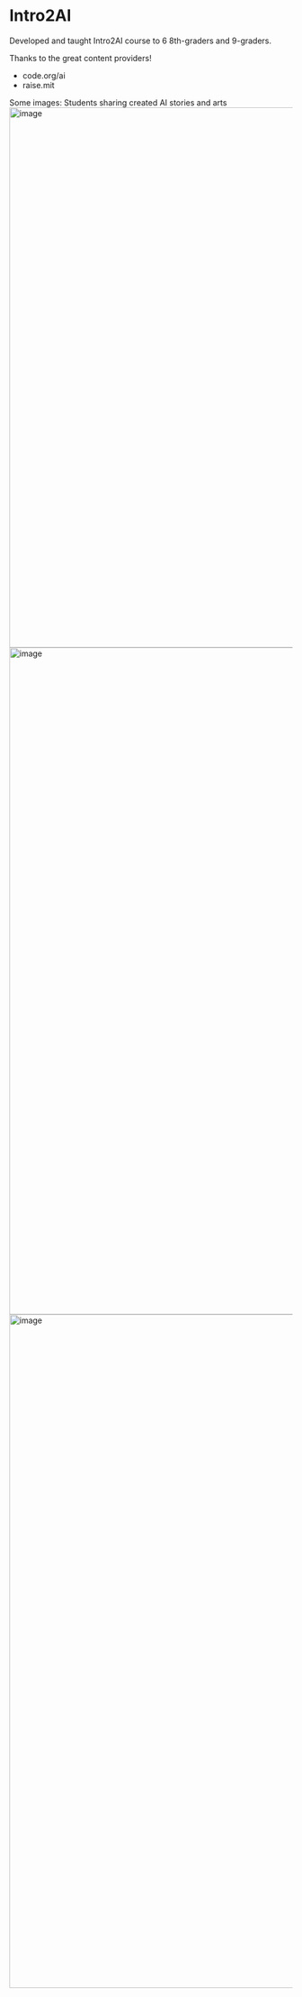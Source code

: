 # Intro2AI

Developed and taught Intro2AI course to 6 8th-graders and 9-graders.






Thanks to the great content providers!
- code.org/ai
- raise.mit


Some images:
Students sharing created AI stories and arts
<img width="959" alt="image" src="https://github.com/user-attachments/assets/c4ed8399-a7ba-4e20-891b-d2913a0a2595">
<img width="1184" alt="image" src="https://github.com/user-attachments/assets/9ed889cf-3dbe-4a17-a556-b7d08556e91c">
<img width="1196" alt="image" src="https://github.com/user-attachments/assets/3ca79ee4-d0eb-42a2-92cd-969e0ad64fc6">
